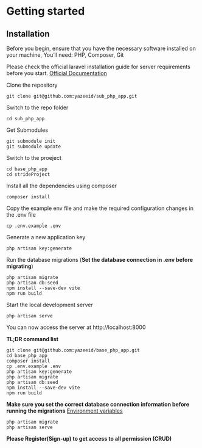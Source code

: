 # Getting started 

## Installation

Before you begin, ensure that you have the necessary software installed on your machine, You’ll need: PHP, Composer, Git

Please check the official laravel installation guide for server requirements before you start. [Official Documentation](https://laravel.com/docs/5.4/installation#installation)

Clone the repository

    git clone git@github.com:yazeeid/sub_php_app.git

Switch to the repo folder

    cd sub_php_app

Get Submodules 

    git submodule init
    git submodule update

Switch to the proeject 

    cd base_php_app
    cd strideProject

Install all the dependencies using composer

    composer install

Copy the example env file and make the required configuration changes in the .env file

    cp .env.example .env

Generate a new application key

    php artisan key:generate


Run the database migrations (**Set the database connection in .env before migrating**)

    php artisan migrate
    php artisan db:seed
    npm install --save-dev vite
    npm run build

Start the local development server

    php artisan serve

You can now access the server at http://localhost:8000

**TL;DR command list**

    git clone git@github.com:yazeeid/base_php_app.git
    cd base_php_app
    composer install
    cp .env.example .env
    php artisan key:generate
    php artisan migrate
    php artisan db:seed
    npm install --save-dev vite
    npm run build
    
**Make sure you set the correct database connection information before running the migrations** [Environment variables](#environment-variables)

    php artisan migrate
    php artisan serve

**Please Register(Sign-up) to get access to all permission (CRUD)**
